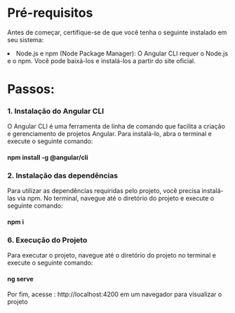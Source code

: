 <h1>Pré-requisitos</h1>

Antes de começar, certifique-se de que você tenha o seguinte instalado em seu sistema:
<li>Node.js e npm (Node Package Manager): O Angular CLI requer o Node.js e o npm. Você pode baixá-los e instalá-los a partir do site oficial.</li>

<h1>Passos:</h1>

<h3>1. Instalação do Angular CLI</h3>
O Angular CLI é uma ferramenta de linha de comando que facilita a criação e gerenciamento de projetos Angular. Para instalá-lo, abra o terminal e execute o seguinte comando:

<h4>npm install -g @angular/cli</h4>

<h3>2. Instalação das dependências</h3>
Para utilizar as dependências requiridas pelo projeto, você precisa instalá-las via npm. No terminal, navegue até o diretório do projeto e execute o seguinte comando:

<h4>npm i</h4>

<h3>6. Execução do Projeto</h3>
Para executar o projeto, navegue até o diretório do projeto no terminal e execute o seguinte comando:

<h4>ng serve</h4>

Por fim, acesse : http://localhost:4200 em um navegador para visualizar o projeto
